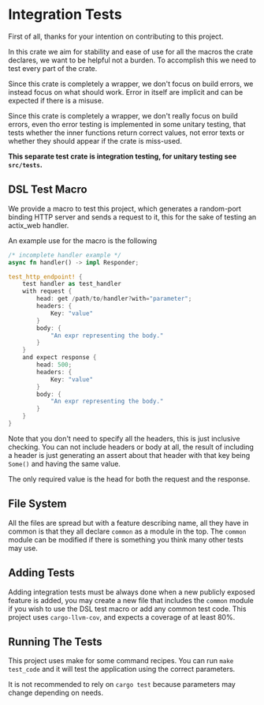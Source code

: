 # Integration Tests

First of all, thanks for your intention on contributing to this project.

In this crate we aim for stability and ease of use for all the macros the crate
declares, we want to be helpful not a burden. To accomplish this we need to test
every part of the crate.

Since this crate is completely a wrapper, we don't focus on build errors, we instead
focus on what should work. Error in itself are implicit and can be expected if there
is a misuse.

Since this crate is completely a wrapper, we don't really focus on build errors,
even tho error testing is implemented in some unitary testing, that tests whether
the inner functions return correct values, not error texts or whether they should
appear if the crate is miss-used.

**This separate test crate is integration testing, for unitary testing see `src/tests`.**

## DSL Test Macro

We provide a macro to test this project, which generates a random-port binding
HTTP server and sends a request to it, this for the sake of testing an actix_web
handler.

An example use for the macro is the following
```rust ignore
/* incomplete handler example */
async fn handler() -> impl Responder;

test_http_endpoint! {
	test handler as test_handler
	with request {
		head: get /path/to/handler?with="parameter";
		headers: {
			Key: "value"
		}
		body: {
			"An expr representing the body."
		}
	}
	and expect response {
		head: 500;
		headers: {
			Key: "value"
		}
		body: {
			"An expr representing the body."
		}
	}
}
```

Note that you don't need to specify all the headers, this is just inclusive checking.
You can not include headers or body at all, the result of including a header is just
generating an assert about that header with that key being `Some()` and having the same value.

The only required value is the head for both the request and the response.

## File System

All the files are spread but with a feature describing name, all they have in common
is that they all declare `common` as a module in the top. The `common` module can be
modified if there is something you think many other tests may use.

## Adding Tests

Adding integration tests must be always done when a new publicly exposed feature is added,
you may create a new file that includes the `common` module if you wish to use the DSL test
macro or add any common test code. This project uses `cargo-llvm-cov`, and expects a coverage
of at least 80%.

## Running The Tests

This project uses make for some command recipes. You can run `make test_code` and it will
test the application using the correct parameters.

It is not recommended to rely on `cargo test` because parameters may change depending
on needs.

